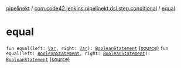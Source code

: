 [pipelinekt](../index.md) / [com.code42.jenkins.pipelinekt.dsl.step.conditional](index.md) / [equal](./equal.md)

# equal

`fun equal(left: `[`Var`](../com.code42.jenkins.pipelinekt.core.vars/-var/index.md)`, right: `[`Var`](../com.code42.jenkins.pipelinekt.core.vars/-var/index.md)`): `[`BooleanStatement`](../com.code42.jenkins.pipelinekt.core.conditional/-boolean-statement/index.md) [(source)](https://github.com/code42/pipelinekt/tree/master/dsl/src/main/kotlin/com/code42/jenkins/pipelinekt/dsl/step/conditional/BooleanStatementDsl.kt#L57)
`fun equal(left: `[`BooleanStatement`](../com.code42.jenkins.pipelinekt.core.conditional/-boolean-statement/index.md)`, right: `[`BooleanStatement`](../com.code42.jenkins.pipelinekt.core.conditional/-boolean-statement/index.md)`): `[`BooleanStatement`](../com.code42.jenkins.pipelinekt.core.conditional/-boolean-statement/index.md) [(source)](https://github.com/code42/pipelinekt/tree/master/dsl/src/main/kotlin/com/code42/jenkins/pipelinekt/dsl/step/conditional/BooleanStatementDsl.kt#L58)